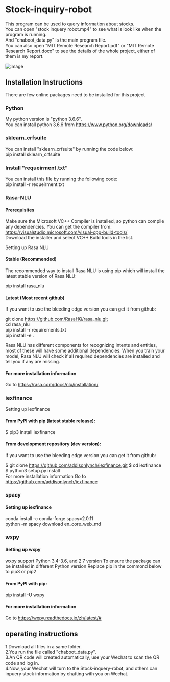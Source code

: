 # Stock-inquiry-robot
This program can be used to query information about stocks.<br>
You can open "stock inquery robot.mp4" to see what is look like when the program is running.<br>
And "chaboot_data.py" is the main program file.<br>
You can also open "MIT Remote Research Report.pdf" or "MIT Remote Research Report.docx" to see the details of the whole project, either of them is my report.<br>

![image](https://github.com/chesschan/Stock-inquiry-robot/blob/master/stock%20inquery%20robot.gif)<br>
## Installation Instructions
There are few online packages need to be installed for this project<br>

### Python
My python version is "python 3.6.6".<br>
You can install python 3.6.6 from https://www.python.org/downloads/<br>

### sklearn_crfsuite
You can install "sklearn_crfsuite" by running the code below:<br>
pip install sklearn_crfsuite<br>

### Install "requeirment.txt"
You can install this file by running the following code:<br>
pip install -r requeirment.txt<br>

### Rasa-NLU
#### Prerequisites
Make sure the Microsoft VC++ Compiler is installed, so python can compile any dependencies. You can get the compiler from: https://visualstudio.microsoft.com/visual-cpp-build-tools/<br>
Download the installer and select VC++ Build tools in the list.<br>

Setting up Rasa NLU<br>

#### Stable (Recommended)
The recommended way to install Rasa NLU is using pip which will install the latest stable version of Rasa NLU:<br>

pip install rasa_nlu<br>
#### Latest (Most recent github)
If you want to use the bleeding edge version you can get it from github:<br>

git clone https://github.com/RasaHQ/rasa_nlu.git<br>
cd rasa_nlu<br>
pip install -r requirements.txt<br>
pip install -e .<br>

Rasa NLU has different components for recognizing intents and entities, most of these will have some additional dependencies. When you train your model, Rasa NLU will check if all required dependencies are installed and tell you if any are missing.<br>

#### For more installation information
Go to https://rasa.com/docs/nlu/installation/<br>

### iexfinance
Setting up iexfinance<br>
#### From PyPI with pip (latest stable release):
$ pip3 install iexfinance<br>
#### From development repository (dev version):
If you want to use the bleeding edge version you can get it from github:<br>

$ git clone https://github.com/addisonlynch/iexfinance.git
$ cd iexfinance<br>
$ python3 setup.py install<br>
For more installation information Go to https://github.com/addisonlynch/iexfinance<br>

### spacy
#### Setting up iexfinance
conda install -c conda-forge spacy=2.0.11<br>
python -m spacy download en_core_web_md<br>
### wxpy
#### Setting up wxpy
wxpy support Python 3.4-3.6, and 2.7 version To ensure the package can be installed in different Python version Replace pip in the commond below to pip3 or pip2<br>

#### From PyPI with pip:
pip install -U wxpy<br>

#### For more installation information
Go to https://wxpy.readthedocs.io/zh/latest/#<br>

## operating instructions
1.Download all files in a same folder.<br>
2.You run the file called "chaboot_data.py".<br> 
3.An QR code will created automatically, use your Wechat to scan the QR code and log in.<br>
4.Now, your Wechat will turn to the Stock-inquery-robot, and others can inpuery stock information by chatting with you on Wechat.
